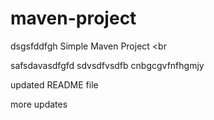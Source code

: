 # maven-project
dsgsfddfgh
Simple Maven Project
<br

safsdavasdfgfd
sdvsdfvsdfb
cnbgcgvfnfhgmjy

updated README file

more updates
